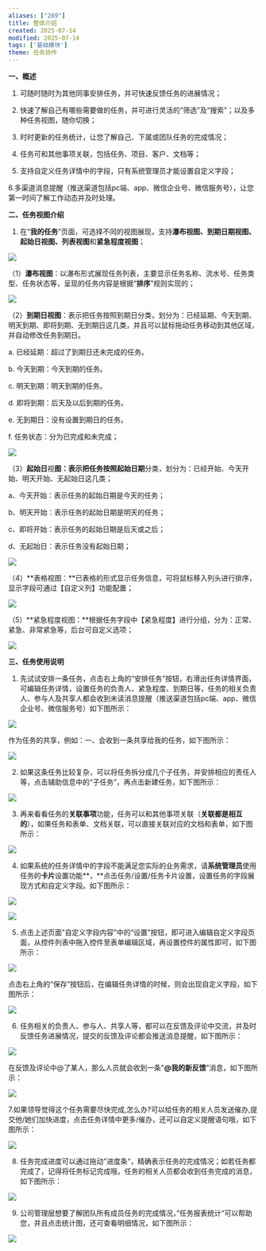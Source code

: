 ```yaml
---
aliases: ["269"]
title: 整体介绍
created: 2025-07-14
modified: 2025-07-14
tags: ['基础模块']
theme: 任务协作
---
```


**一、概述**

1. 可随时随时为其他同事安排任务，并可快速反馈任务的进展情况；

2. 快速了解自己有哪些需要做的任务，并可进行灵活的“筛选”及“搜索”；以及多种任务视图，随你切换；

3. 时时更新的任务统计，让您了解自己、下属或团队任务的完成情况；

4. 任务可和其他事项关联，包括任务、项目、客户、文档等；

5. 支持自定义任务详情中的字段，只有系统管理员才能设置自定义字段；

6.多渠道消息提醒（推送渠道包括pc端、app、微信企业号、微信服务号），让您第一时间了解工作动态并及时处理。

**二、任务视图介绍**

1. 在“**我的任务**”页面，可选择不同的视图展现，支持**瀑布视图、到期日期视图、起始日视图、列表视图**和**紧急程度视图**；

![](42139900a1201f42a12e038442a2539a.jpg)

（1）**瀑布视图**：以瀑布形式展现任务列表，主要显示任务名称、流水号、任务类型、任务状态等，呈现的任务内容是根据“**排序**”规则实现的；

![](c0025c88f5886db3dd71db9b892ec8de.jpg)

（2）**到期日视图**：表示把任务按照到期日分类，划分为：已经延期、今天到期、明天到期、即将到期、无到期日这几类，并且可以鼠标拖动任务移动到其他区域，并自动修改任务到期日。

a. 已经延期：超过了到期日还未完成的任务。

b. 今天到期：今天到期的任务。

c. 明天到期：明天到期的任务。

d. 即将到期：后天及以后到期的任务。

e. 无到期日：没有设置到期日的任务。

f. 任务状态：分为已完成和未完成；

![](cf33307f2f677316441b6aa25791789c.jpg)

（3）**起始日**视**图：**表示把任务按照**起始日期**分类，划分为：已经开始、今天开始、明天开始、无起始日这几类；

a、今天开始：表示任务的起始日期是今天的任务；

b、明天开始：表示任务的起始日期是明天的任务；

c、即将开始：表示任务的起始日期是后天或之后；

d、无起始日：表示任务没有起始日期；

![](9cb37bd46fd91b9556a5c526da7e8211.jpg)

（4）**表格视图：**已表格的形式显示任务信息，可将鼠标移入列头进行排序，显示字段可通过【自定义列】功能配置；

![](dd028f7556acd095f4079c43a75c4e16.jpg)

（5）**紧急程度视图：**根据任务字段中【紧急程度】进行分组，分为：正常、紧急、非常紧急等，后台可自定义选项；

![](98b872c986b8287c5513a9696a1038d7.jpg)

**三、任务使用说明**

1. 先试试安排一条任务，点击右上角的“安排任务”按钮，右滑出任务详情界面，可编辑任务详情，设置任务的负责人、紧急程度、到期日等，任务的相关负责人、参与人及共享人都会收到未读消息提醒（推送渠道包括pc端、app、微信企业号、微信服务号）如下图所示：

![](10533cc0b7550cc75157f3b95800b8a2.jpg)

作为任务的共享，例如：一、会收到一条共享给我的任务，如下图所示：

![](36c41cfa31beb338c2571cbe5bdb67de.jpg)

2. 如果这条任务比较复杂，可以将任务拆分成几个子任务，并安排相应的责任人等，点击辅助信息中的“子任务”，再点击新建任务，如下图所示：

![](ac6d1ff2298b7d622339f92b8d49055c.jpg)

3. 再来看看任务的**关联事项**功能，任务可以和其他事项关联（**关联都是相互的**），如果任务和表单、文档关联，可以直接关联对应的文档和表单，如下图所示：

![](51d3e7973493359c49571088c456d5ae.jpg)

4. 如果系统的任务详情中的字段不能满足您实际的业务需求，请**系统管理员**使用任务的**卡片**设置功能**，**点击任务/设置/任务卡片设置，设置任务的字段展现方式和自定义字段。如下图所示：

![](a39076081288fc653dc481a946271be3.jpg)

![](3807e847ef41f24868a9da2fad9958db.jpg)

5. 点击上述页面”自定义字段内容”中的“设置”按钮，即可进入编辑自定义字段页面，从控件列表中拖入控件至表单编辑区域，再设置控件的属性即可，如下图所示：

![](ac4978b9e133041ee7ee8c95313b460c.jpg)

点击右上角的“保存”按钮后，在编辑任务详情的时候，则会出现自定义字段，如下图所示：

![](71f017d55fb7b885744391c49013e9b6.jpg)

6. 任务相关的负责人、参与人、共享人等，都可以在反馈及评论中交流，并及时反馈任务进展情况，提交的反馈及评论都会推送消息提醒，如下图所示：

![](6cbcf0495fa17a17dfa406ad7dfee85e.jpg)

在反馈及评论中@了某人，那么人员就会收到一条"**@我的新反馈**"消息，如下图所示：

![](bc9330cdfe0440feefa0733d2ccfe7ac.jpg)

7.如果领导觉得这个任务需要尽快完成,怎么办?可以给任务的相关人员发送催办,提交他/她们加快进度，点击任务详情中更多/催办，还可以自定义提醒语句哦，如下图所示：

![](48a3d5cf877291ada609b27912c21e5a.jpg)

8. 任务完成进度可以通过拖动”进度条“，精确表示任务的完成情况；如若任务都完成了，记得将任务标记完成哦，任务的相关人员都会收到任务完成的消息，如下图所示：

![](56e5943c263d07b7031e0a1c4a80a023.jpg)

9. 公司管理层想要了解团队所有成员任务的完成情况，”任务报表统计“可以帮助您，并且点击统计图，还可查看明细情况，如下图所示：

![](42b6be2fa64d5d1c537ba68933423dc1.jpg)